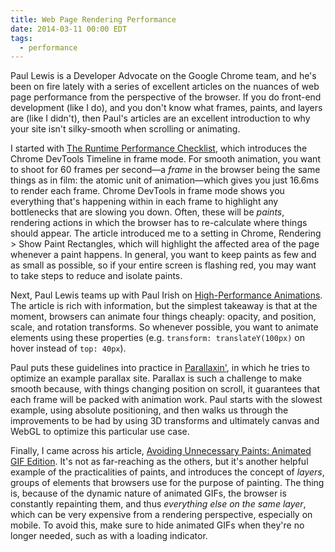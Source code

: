 ```yaml
---
title: Web Page Rendering Performance
date: 2014-03-11 00:00 EDT
tags:
  - performance
---
```


Paul Lewis is a Developer Advocate on the Google Chrome team, and he's been on fire lately with a series of excellent articles on the nuances of web page performance from the perspective of the browser. If you do front-end development (like I do), and you don't know what frames, paints, and layers are (like I didn't), then Paul's articles are an excellent introduction to why your site isn't silky-smooth when scrolling or animating.

<!--more-->

I started with [The Runtime Performance Checklist][1], which introduces the Chrome DevTools Timeline in frame mode. For smooth animation, you want to shoot for 60 frames per second—a *frame* in the browser being the same things as in film: the atomic unit of animation—which gives you just 16.6ms to render each frame. Chrome DevTools in frame mode shows you everything that's happening within in each frame to highlight any bottlenecks that are slowing you down. Often, these will be *paints*, rendering actions in which the browser has to re-calculate where things should appear. The article introduced me to a setting in Chrome, Rendering > Show Paint Rectangles, which will highlight the affected area of the page whenever a paint happens. In general, you want to keep paints as few and as small as possible, so if your entire screen is flashing red, you may want to take steps to reduce and isolate paints.

Next, Paul Lewis teams up with Paul Irish on [High-Performance Animations][2]. The article is rich with information, but the simplest takeaway is that at the moment, browsers can animate four things cheaply: opacity, and position, scale, and rotation transforms. So whenever possible, you want to animate elements using these properties (e.g. `transform: translateY(100px)` on hover instead of `top: 40px`).

Paul puts these guidelines into practice in [Parallaxin'][3], in which he tries to optimize an example parallax site. Parallax is such a challenge to make smooth because, with things changing position on scroll, it guarantees that each frame will be packed with animation work. Paul starts with the slowest example, using absolute positioning, and then walks us through the improvements to be had by using 3D transforms and ultimately canvas and WebGL to optimize this particular use case.

Finally, I came across his article, [Avoiding Unnecessary Paints: Animated GIF Edition][4]. It's not as far-reaching as the others, but it's another helpful example of the practicalities of paints, and introduces the concept of *layers*, groups of elements that browsers use for the purpose of painting. The thing is, because of the dynamic nature of animated GIFs, the browser is constantly repainting them, and thus *everything else on the same layer*, which can be very expensive from a rendering perspective, especially on mobile. To avoid this, make sure to hide animated GIFs when they're no longer needed, such as with a loading indicator.

 [1]: http://calendar.perfplanet.com/2013/the-runtime-performance-checklist/
 [2]: http://www.html5rocks.com/en/tutorials/speed/high-performance-animations/
 [3]: http://www.html5rocks.com/en/tutorials/speed/parallax/
 [4]: http://www.html5rocks.com/en/tutorials/speed/animated-gifs/
